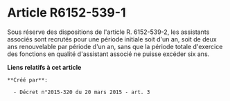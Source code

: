 # Article R6152-539-1

Sous réserve des dispositions de l'article R. 6152-539-2, les assistants associés sont recrutés pour une période initiale
soit d'un an, soit de deux ans renouvelable par période d'un an, sans que la période totale d'exercice des fonctions en
qualité d'assistant associé ne puisse excéder six ans.

**Liens relatifs à cet article**

	**Créé par**:

	  - Décret n°2015-320 du 20 mars 2015 - art. 3
